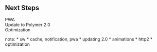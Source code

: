 ##  Next Steps
PWA  
Update to Polymer 2.0  
Optimization

note:
    * sw
    * cache, notification, pwa
    * updating 2.0
    * animations
    * http2
    * optimization
